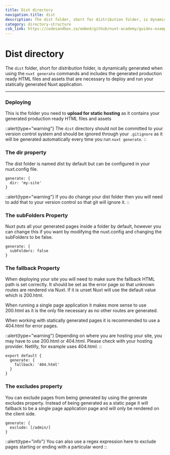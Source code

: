 ```yaml
---
title: Dist directory
navigation.title: dist
description: The dist folder, short for distribution folder, is dynamically generated when using the nuxt generate commands and includes the generated production ready HTML files and assets that are necessary to deploy and run your statically generated Nuxt application.
category: directory-structure
csb_link: https://codesandbox.io/embed/github/nuxt-academy/guides-examples/tree/master/04_directory_structure/05_dist?fontsize=14&hidenavigation=1&theme=dark
---
```


# Dist directory

The `dist` folder, short for _distribution_ folder, is dynamically generated when using the `nuxt generate` commands and includes the generated production ready HTML files and assets that are necessary to deploy and run your statically generated Nuxt application.

---

### Deploying

This is the folder you need to **upload for static hosting** as it contains your generated production ready HTML files and assets

::alert{type="warning"}
The `dist` directory should not be committed to your version control system and should be ignored through your `.gitignore` as it will be generated automatically every time you run `nuxt generate`.
::

### The dir property

The dist folder is named dist by default but can be configured in your nuxt.config file.

```js{}[nuxt.config.js]
generate: {
  dir: 'my-site'
}
```

::alert{type="warning"}
If you do change your dist folder then you will need to add that to your version control so that git will ignore it.
::

### The subFolders Property

Nuxt puts all your generated pages inside a folder by default, however you can change this if you want by modifying the nuxt.config and changing the subFolders to be false.

```js{}[nuxt.config.js]
generate: {
  subFolders: false
}
```

### The fallback Property

When deploying your site you will need to make sure the fallback HTML path is set correctly. It should be set as the error page so that unknown routes are rendered via Nuxt. If it is unset Nuxt will use the default value which is 200.html.

When running a single page application it makes more sense to use 200.html as it is the only file necessary as no other routes are generated.

When working with statically generated pages it is recommended to use a 404.html for error pages.

::alert{type="warning"}
Depending on where you are hosting your site, you may have to use 200.html or 404.html. Please check with your hosting provider. Netlify, for example uses 404.html.
::

```js{}[nuxt.config.js]
export default {
  generate: {
    fallback: '404.html'
  }
}
```

### The excludes property

You can exclude pages from being generated by using the generate excludes property. Instead of being generated as a static page it will fallback to be a single page application page and will only be rendered on the client side.

```js{}[nuxt.config.js]
generate: {
  exclude: [/admin/]
}
```

::alert{type="info"}
You can also use a regex expression here to exclude pages starting or ending with a particular word
::
